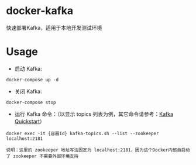 # docker-kafka
快速部署Kafka，适用于本地开发测试环境

# Usage
- 启动 Kafka:
```
docker-compose up -d
```
- 关闭 Kafka:
```
docker-compose stop
```
- 运行 Kafka 命令：（以显示 topics 列表为例，其它命令请参考：[Kafka Quickstart](http://kafka.apache.org/quickstart)）
```
docker exec -it {容器Id} kafka-topics.sh --list --zookeeper localhost:2181

说明：这里的 zookeeper 地址写法固定为 localhost:2181，因为这个Docker内部自启动了 zookeeper 不需要外部环境支持
```
